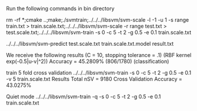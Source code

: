 Run the following commands in bin directory

rm -rf *;cmake ..;make;./svmtrain;../../../libsvm/svm-scale -l -1 -u 1 -s range train.txt > train.scale.txt;../../../libsvm/svm-scale -r range test.txt > test.scale.txt;../../../libsvm/svm-train -s 0 -c 5 -t 2 -g 0.5 -e 0.1 train.scale.txt

../../../libsvm/svm-predict test.scale.txt train.scale.txt.model result.txt

We receive the following results (C = 10, stopping tolerance = .1) (RBF kernel exp(-0.5|u-v|^2))
Accuracy = 45.2809% (806/1780) (classification)


train 5 fold cross validation
../../../libsvm/svm-train -s 0 -c 5 -t 2 -g 0.5 -e 0.1 -v 5 train.scale.txt
Results
Total nSV = 9180
Cross Validation Accuracy = 43.0275%


Quiet mode
../../../libsvm/svm-train -q -s 0 -c 5 -t 2 -g 0.5 -e 0.1 train.scale.txt